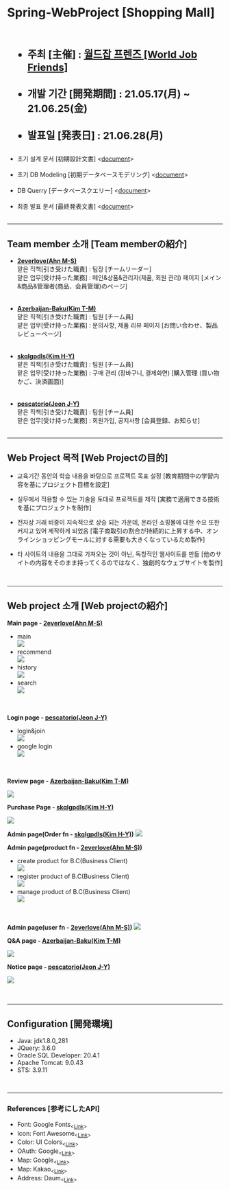 # Spring-WebProject [Shopping Mall]<br><br><ul><sub><li>주최 [主催] : <a href = "http://www.worldjobf.com/">월드잡 프렌즈 [World Job Friends]</a></li><br><li>개발 기간 [開発期間] : 21.05.17(月) ~ 21.06.25(金)</li><br><li>발표일 [発表日] : 21.06.28(月)</li></sub></ul>
<ul>
<li>초기 설계 문서 [初期設計文書] <<a href="https://drive.google.com/file/d/1HunL8UZx51LkjAB5cX24Ls9Xg41VtUrQ/view?usp=sharing" target='_blank'>document</a>></li><br>
<li>초기 DB Modeling [初期データベースモデリング] <<a href="https://drive.google.com/file/d/1pzqYkLt0lyVhYfdmtYy_Bef24RBfWx8U/view?usp=sharing" target='_blank'>document</a>></li><br>
<li>DB Querry [データベースクエリー] <<a href="https://github.com/2everlove/dbWorks/blob/main/spring/webProject.sql" target='_blank'>document</a>></li><br>
<li>최종 발표 문서 [最終発表文書] <<a href="https://drive.google.com/file/d/1HF8VxupFD-ICQhthzbbTji9Bx5bPrbsJ/view?usp=sharing" target='_blank'>document</a>></li><br>
</ul>
<hr>
  <h2>Team member 소개 [Team memberの紹介]</h2>
  <ul>
  <li><b><a href="https://github.com/2everlove" target='_blank'>2everlove(Ahn M-S)</a></b><br>
  맡은 직책[引き受けた職責] : 팀장 [チームリーダー]<br>
  맡은 업무[受け持った業務] : 메인&상품&관리자(제품, 회원 관리) 페이지 [メイン&商品&管理者(商品、会員管理)のページ]
  </li>
  <br>
  <br>
  <li><b><a href="https://github.com/Azerbaijan-Baku" target='_blank'>Azerbaijan-Baku(Kim T-M)</a></b><br>
  맡은 직책[引き受けた職責] : 팀원 [チーム員]<br>
  맡은 업무[受け持った業務] : 문의사항, 제품 리뷰 페이지 [お問い合わせ、製品レビューページ]
  </li>
  <br>
  <br>
  <li><b><a href="https://github.com/skqlgpdls" target='_blank'>skqlgpdls(Kim H-Y)</a></b><br>
  맡은 직책[引き受けた職責] : 팀원 [チーム員]<br>
  맡은 업무[受け持った業務] : 구매 관리 (장바구니, 결제화면) [購入管理 (買い物かご、決済画面)]
  </li>
  <br>
  <br>
  <li><b><a href="https://github.com/pescatorio" target='_blank'>pescatorio(Jeon J-Y)</a></b><br>
  맡은 직책[引き受けた職責] : 팀원 [チーム員]<br>
  맡은 업무[受け持った業務] : 회원가입, 공지사항 [会員登録、お知らせ]
  </li>
  <br>
  </ul>
  
<hr>
  <h2>Web Project 목적 [Web Projectの目的]</h2>
  <ul>
  <li><p>교육기간 동안의 학습 내용을 바탕으로 프로젝트 목표 설정 [教育期間中の学習内容を基にプロジェクト目標を設定]</p></li>
  <li><p>실무에서 적용할 수 있는 기술을 토대로 프로젝트를 제작 [実務で適用できる技術を基にプロジェクトを制作]</p></li>
  <li><p>전자상 거래 비중이 지속적으로 상승 되는 가운데, 온라인 쇼핑몰에 대한 수요 또한 커지고 있어 제작하게 되었음 [電子商取引の割合が持続的に上昇する中、オンラインショッピングモールに対する需要も大きくなっているため製作]</p></li>
  <li><p>타 사이트의 내용을 그대로 가져오는 것이 아닌, 독창적인 웹사이트를 만듦 [他のサイトの内容をそのまま持ってくるのではなく、独創的なウェブサイトを製作]</p></li>
  </ul>
  <br>
<hr>
  <h2>Web project 소개 [Web projectの紹介]</h2>
  <p><b>Main page - <a href="https://github.com/2everlove" target='_blank'>2everlove(Ahn M-S)</a></b></p>
  <ul>
  <li>main<br><img src ="http://mika.ipdisk.co.kr:8000/list/HDD1/data/Host/List/practiceApps/mikaWorld/Elect%20project%20pic/main.gif">
  </li>
  <li>recommend<br><img src ="http://mika.ipdisk.co.kr:8000/list/HDD1/data/Host/List/practiceApps/mikaWorld/Elect%20project%20pic/recommend.gif">
  </li>
  <li>history<br><img src ="http://mika.ipdisk.co.kr:8000/list/HDD1/data/Host/List/practiceApps/mikaWorld/Elect%20project%20pic/history.gif">
  </li>
  <li>search<br><img src ="http://mika.ipdisk.co.kr:8000/list/HDD1/data/Host/List/practiceApps/mikaWorld/Elect%20project%20pic/search.gif">
  </li>
  </ul>
  <br>
  
  <p><b>Login page - <a href="https://github.com/pescatorio" target='_blank'>pescatorio(Jeon J-Y)</a></b></p>
  <ul>
  <li>login&join<br><img src ="http://mika.ipdisk.co.kr:8000/list/HDD1/data/Host/List/practiceApps/mikaWorld/Elect%20project%20pic/login.gif">
  </li>
  <li>google login<br><img src ="http://mika.ipdisk.co.kr:8000/list/HDD1/data/Host/List/practiceApps/mikaWorld/Elect%20project%20pic/oauth.gif">
  </li>
  </ul>
  <br>
  
  <p><b>Review page - <a href="https://github.com/Azerbaijan-Baku" target='_blank'>Azerbaijan-Baku(Kim T-M)</a></b></p>
  <img src ="http://mika.ipdisk.co.kr:8000/list/HDD1/data/Host/List/practiceApps/mikaWorld/Elect%20project%20pic/review.gif">
  <br>
  
  <p><b>Purchase Page - <a href="https://github.com/skqlgpdls" target='_blank'>skqlgpdls(Kim H-Y)</a></b></p>
  <img src ="http://mika.ipdisk.co.kr:8000/list/HDD1/data/Host/List/practiceApps/mikaWorld/Elect%20project%20pic/order1.gif">
  <br>
  
  <p><b>Admin page(Order fn - <a href="https://github.com/skqlgpdls" target='_blank'>skqlgpdls(Kim H-Y)</a>)</b>
  <img src ="http://mika.ipdisk.co.kr:8000/list/HDD1/data/Host/List/practiceApps/mikaWorld/Elect%20project%20pic/order2.gif">
  <br>
    
  <p><b>Admin page(product fn - <a href="https://github.com/2everlove" target='_blank'>2everlove(Ahn M-S)</a>)</b>
  <ul>
   <li>create product for B.C(Business Client)<br><img src ="http://mika.ipdisk.co.kr:8000/list/HDD1/data/Host/List/practiceApps/mikaWorld/Elect%20project%20pic/product.gif">       </li>
   <li>register product of B.C(Business Client)<br><img src ="http://mika.ipdisk.co.kr:8000/list/HDD1/data/Host/List/practiceApps/mikaWorld/Elect%20project%20pic/product2.gif">
    </li>
  <li>manage product of B.C(Business Client)<br><img src ="http://mika.ipdisk.co.kr:8000/list/HDD1/data/Host/List/practiceApps/mikaWorld/Elect%20project%20pic/product4.gif">
  </li>
  </ul>
  <br>
    
  <p><b>Admin page(user fn - <a href="https://github.com/2everlove" target='_blank'>2everlove(Ahn M-S)</a>)</b>
  <img src ="http://mika.ipdisk.co.kr:8000/list/HDD1/data/Host/List/practiceApps/mikaWorld/Elect%20project%20pic/user.gif">
  <br>
    
  <p><b>Q&A page - <a href="https://github.com/Azerbaijan-Baku" target='_blank'>Azerbaijan-Baku(Kim T-M)</a></b></p>
  <img src ="http://mika.ipdisk.co.kr:8000/list/HDD1/data/Host/List/practiceApps/mikaWorld/Elect%20project%20pic/qa.gif">
  <br>
  
  <p><b>Notice page - <a href="https://github.com/pescatorio" target='_blank'>pescatorio(Jeon J-Y)</a></b></p>
  <img src ="http://mika.ipdisk.co.kr:8000/list/HDD1/data/Host/List/practiceApps/mikaWorld/Elect%20project%20pic/notice.gif">
  <br>
    
  
  <br>
    
    
  <br>
<hr>
  <h2>Configuration [開発環境]</h2>
  <ul>
    <li>Java: jdk1.8.0_281</li>
    <li>JQuery: 3.6.0</li>
    <li>Oracle SQL Developer: 20.4.1</li>
    <li>Apache Tomcat: 9.0.43</li>
    <li>STS: 3.9.11</li>
  </ul>
  
  <br>
<hr>
  <h3>References [参考にしたAPI]</h3>
  <ul>
    <li>Font: Google Fonts<sub><<a href="https://fonts.google.com/">Link</a>><sub></li>
    <li>Icon: Font Awesome<sub><<a href="https://fontawesome.com/icons">Link</a>><sub></li>
    <li>Color: UI Colors<sub><<a href="https://flatuicolors.com/">Link</a>><sub></li>
    <li>OAuth: Google<sub><<a href="https://developers.google.com/identity/protocols/oauth2#libraries">Link</a>><sub></li>
    <li>Map: Google<sub><<a href="https://developers.google.com/maps/documentation">Link</a>><sub></li>
    <li>Map: Kakao<sub><<a href="https://apis.map.kakao.com/web/guide/">Link</a>><sub></li>
    <li>Address: Daum<sub><<a href="https://postcode.map.daum.net/guide">Link</a>><sub></li>
  </ul>
